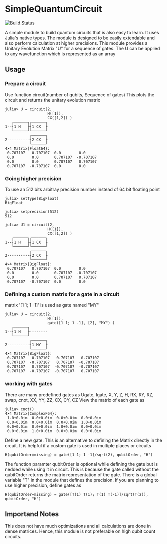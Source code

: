 # SimpleQuantumCircuit

[![Build Status](https://github.com/malaydasat@gmail.com/SimpleQuantumCircuit.jl/actions/workflows/CI.yml/badge.svg?branch=main)](https://github.com/malaydasat@gmail.com/SimpleQuantumCircuit.jl/actions/workflows/CI.yml?query=branch%3Amain)

A simple module to build quantum circuits that is also easy to learn. It uses Julia's native types. The module is designed to be easily extendable and also perform calculation at higher precisions.
This module provides a Unitary Evolution Matrix "U" for a sequence of gates. The U can be applied to any wavefunction which is represented as an array

## Usage

### Prepare a circuit
Use function circuit(number of qubits, Sequence of gates)
This plots the circuit and returns the unitary evolution matrix

```
julia> U = circuit(2, 
                   H([1]),
                   CX([1,2]) )
   ┌──────┐┌──────┐
1--┤1 H   ├┤1 CX  ├
   └──────┘└──────┘
           ┌──────┐
2----------┤2 CX  ├
           └──────┘
4×4 Matrix{Float64}:
 0.707107   0.707107  0.0        0.0
 0.0        0.0       0.707107  -0.707107
 0.0        0.0       0.707107   0.707107
 0.707107  -0.707107  0.0        0.0
```

### Going higher precision

To use an 512 bits arbitray precision number instead of 64 bit floating point

```
julia> setType(BigFloat)
BigFloat

julia> setprecision(512)
512

julia> U1 = circuit(2, 
                   H([1]),
                   CX([1,2]) )            
   ┌──────┐┌──────┐
1--┤1 H   ├┤1 CX  ├
   └──────┘└──────┘
           ┌──────┐
2----------┤2 CX  ├
           └──────┘
4×4 Matrix{BigFloat}:
 0.707107   0.707107  0.0        0.0
 0.0        0.0       0.707107  -0.707107
 0.0        0.0       0.707107   0.707107
 0.707107  -0.707107  0.0        0.0

```

### Defining a custom matrix for a gate in a circuit

matrix '[1 1; 1 -1]' is used as gate named "MY"

```
julia> U = circuit(2, 
                   H([1]),
                   gate([1 1; 1 -1], [2], "MY") )  
   ┌──────┐        
1--┤1 H   ├--------
   └──────┘        
           ┌──────┐
2----------┤1 MY  ├
           └──────┘
4×4 Matrix{BigFloat}:
 0.707107   0.707107   0.707107   0.707107
 0.707107  -0.707107   0.707107  -0.707107
 0.707107   0.707107  -0.707107  -0.707107
 0.707107  -0.707107  -0.707107   0.707107
```
### working with gates

There are many predefined gates as Ugate, Igate, X, Y, Z, H, RX, RY, RZ, swap, cnot, XX, YY, ZZ, CX, CY, CZ
View the matrix of each gate as

```
julia> cnot()            
4×4 Matrix{ComplexF64}:
 1.0+0.0im  0.0+0.0im  0.0+0.0im  0.0+0.0im
 0.0+0.0im  0.0+0.0im  0.0+0.0im  1.0+0.0im
 0.0+0.0im  0.0+0.0im  1.0+0.0im  0.0+0.0im
 0.0+0.0im  1.0+0.0im  0.0+0.0im  0.0+0.0im
```

Define a new gate. This is an alternative to defining the Matrix directly in the crcuit. It is helpful if a custom gate is used in multiple places or circuits

```
H(qubitOrder=missing) = gate([1 1; 1 -1]/sqrt(2), qubitOrder, "H")
```
The function paramter qubitOrder is optional while defining the gate but is nedded while using it in circuit. This is because the gate called without the qubitOrder returns the matrix representation of the gate.
There is a global variable "T" in the module that defines the precision. If you are planning to use higher precision, define gates as

```
H(qubitOrder=missing) = gate([T(1) T(1); T(1) T(-1)]/sqrt(T(2)), qubitOrder, "H")
```

## Importand Notes
This does not have much optimizations and all calculations are done in dense matrices.
Hence, this module is not preferable on high qubit count circuits.